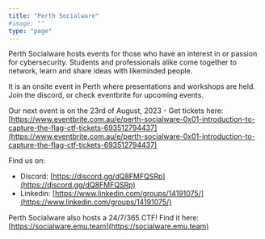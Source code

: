```yaml
---
title: "Perth Socialware"
#image: ""
type: "page"
---
```


Perth Socialware hosts events for those who have an interest in or passion for cybersecurity. Students and professionals alike come together to network, learn and share ideas with likeminded people.

It is an onsite event in Perth where presentations and workshops are held. Join the discord, or check eventbrite for upcoming events.

Our next event is on the 23rd of August, 2023 - Get tickets here:
[https://www.eventbrite.com.au/e/perth-socialware-0x01-introduction-to-capture-the-flag-ctf-tickets-693512794437](https://www.eventbrite.com.au/e/perth-socialware-0x01-introduction-to-capture-the-flag-ctf-tickets-693512794437)

Find us on:
- Discord: [https://discord.gg/dQ8FMFQSRp](https://discord.gg/dQ8FMFQSRp)
- Linkedin: [https://www.linkedin.com/groups/14191075/](https://www.linkedin.com/groups/14191075/)

Perth Socialware also hosts a 24/7/365 CTF! Find it here: [https://socialware.emu.team](https://socialware.emu.team)
